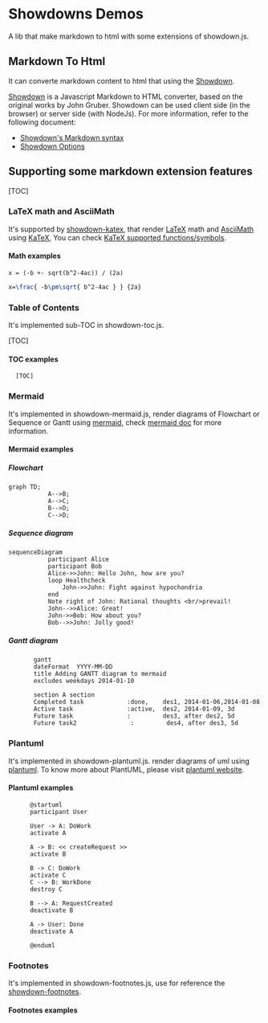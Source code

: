 # Showdowns Demos

A lib that make markdown to html with some extensions of showdown.js.

## Markdown To Html

It can converte markdown content to html that using the [Showdown](https://github.com/showdownjs/showdown).

[Showdown](https://github.com/showdownjs/showdown) is a Javascript Markdown to HTML converter, based on the original works by John Gruber. Showdown can be used client side (in the browser) or server side (with NodeJs). For more information, refer to the following document:

- [Showdown's Markdown syntax](https://github.com/showdownjs/showdown/wiki/Showdown's-Markdown-syntax)
- [Showdown Options](https://github.com/showdownjs/showdown/wiki/Showdown-options)

## Supporting some markdown extension features

[TOC]

### LaTeX math and AsciiMath

It's supported by [showdown-katex](https://github.com/obedm503/showdown-katex.git), that render [LaTeX](https://www.latex-project.org/) math and [AsciiMath](http://asciimath.org/) using [KaTeX](https://github.com/Khan/KaTeX), You can check [KaTeX supported functions/symbols](https://khan.github.io/KaTeX/function-support.html).

#### Math examples

```asciimath
x = (-b +- sqrt(b^2-4ac)) / (2a)
```

```latex
x=\frac{ -b\pm\sqrt{ b^2-4ac } } {2a}
```

### Table of Contents

It's implemented sub-TOC in showdown-toc.js.

[TOC]

#### TOC examples

```
  [TOC]
```

### Mermaid

It's implemented in showdown-mermaid.js, render diagrams of Flowchart or Sequence or Gantt using [mermaid](https://github.com/knsv/mermaid), check [mermaid doc](https://mermaidjs.github.io) for more information.

#### Mermaid examples

##### Flowchart

```mermaid
graph TD;
           A-->B;
           A-->C;
           B-->D;
           C-->D;
```

##### Sequence diagram

```mermaid
sequenceDiagram
           participant Alice
           participant Bob
           Alice->>John: Hello John, how are you?
           loop Healthcheck
               John->>John: Fight against hypochondria
           end
           Note right of John: Rational thoughts <br/>prevail!
           John-->>Alice: Great!
           John->>Bob: How about you?
           Bob-->>John: Jolly good!
```

##### Gantt diagram

```mermaid
       gantt
       dateFormat  YYYY-MM-DD
       title Adding GANTT diagram to mermaid
       excludes weekdays 2014-01-10

       section A section
       Completed task            :done,    des1, 2014-01-06,2014-01-08
       Active task               :active,  des2, 2014-01-09, 3d
       Future task               :         des3, after des2, 5d
       Future task2               :         des4, after des3, 5d
```

### Plantuml

It's implemented in showdown-plantuml.js. render diagrams of uml using [plantuml](http://plantuml.com). To know more about PlantUML, please visit [plantuml website](http://plantuml.com/).

#### Plantuml examples

```plantuml
      @startuml
      participant User

      User -> A: DoWork
      activate A

      A -> B: << createRequest >>
      activate B

      B -> C: DoWork
      activate C
      C --> B: WorkDone
      destroy C

      B --> A: RequestCreated
      deactivate B

      A -> User: Done
      deactivate A

      @enduml
```

### Footnotes

It's implemented in showdown-footnotes.js, use for reference the [showdown-footnotes](https://github.com/Kriegslustig/showdown-footnotes).

#### Footnotes examples

[^1]: The explanation.
